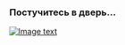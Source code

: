 ### Постучитесь в дверь...
[![Image text](https://github.com/sergey-sanches-peres/sergey-sanches-peres/blob/main/assets/door6.png)](https://www.youtube.com/watch?v=wPpeO_GbKrc)
